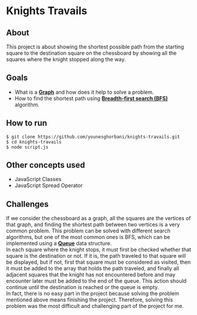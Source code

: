 # Knights Travails

## About

This project is about showing the shortest possible path from the starting square to the destination square on the chessboard by showing all the squares where the knight stopped along the way.

## Goals

- What is a [**Graph**](https://en.wikipedia.org/wiki/Graph_(abstract_data_type)) and how does it help to solve a problem.
- How to find the shortest path using [**Breadth-first search (BFS)**](https://en.wikipedia.org/wiki/Breadth-first_search) algorithm.

## How to run

```shell
$ git clone https://github.com/younesghorbani/knights-travails.git
$ cd knights-travails
$ node script.js
```

## Other concepts used

- JavaScript Classes
- JavaScript Spread Operator

## Challenges

If we consider the chessboard as a graph, all the squares are the vertices of that graph, and finding the shortest path between two vertices is a very common problem. This problem can be solved with different search algorithms, but one of the most common ones is BFS, which can be implemented using a [**Queue**](https://en.wikipedia.org/wiki/Queue_(abstract_data_type)) data structure.  
In each square where the knight stops, it must first be checked whether that square is the destination or not. If it is, the path traveled to that square will be displayed, but if not, first that square must be considered as visited, then it must be added to the array that holds the path traveled, and finally all adjacent squares that the knight has not encountered before and may encounter later must be added to the end of the queue. This action should continue until the destination is reached or the queue is empty.  
In fact, there is no easy part in the project because solving the problem mentioned above means finishing the project. Therefore, solving this problem was the most difficult and challenging part of the project for me.